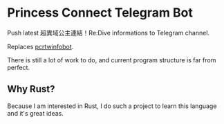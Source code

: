 # Princess Connect Telegram Bot

Push latest 超異域公主連結！Re:Dive informations to Telegram channel.

Replaces [pcrtwinfobot](https://github.com/KiruyaMomochi/pcrtwinfobot).

There is still a lot of work to do, and current program structure is far from perfect.

## Why Rust?

Because I am interested in Rust, I do such a project to learn this language and it's great ideas.
